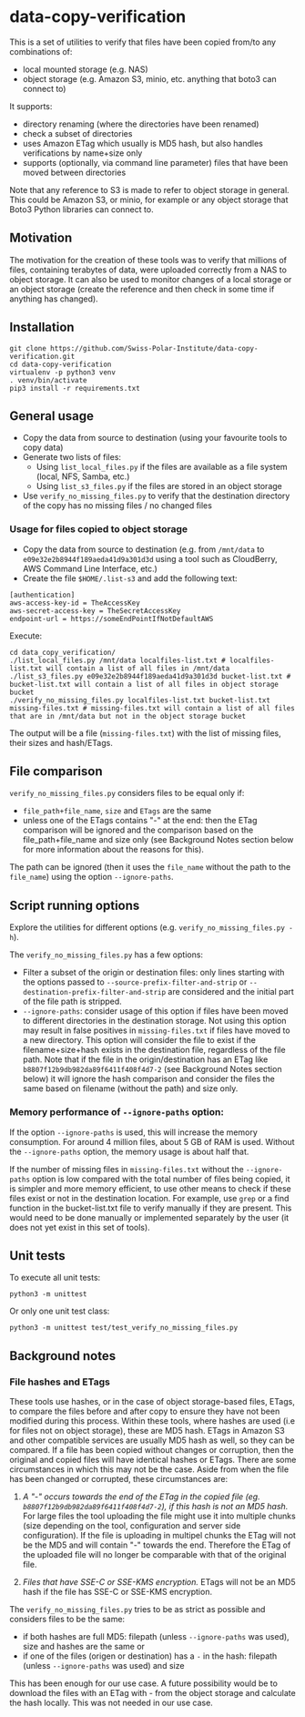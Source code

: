 # data-copy-verification

This is a set of utilities to verify that files have been copied from/to any combinations of:

* local mounted storage (e.g. NAS)
* object storage (e.g. Amazon S3, minio, etc. anything that boto3 can connect to)

It supports:
* directory renaming (where the directories have been renamed)
* check a subset of directories
* uses Amazon ETag which usually is MD5 hash, but also handles verifications by name+size only
* supports (optionally, via command line parameter) files that have been moved between directories

Note that any reference to S3 is made to refer to object storage in general. This could be Amazon S3, or minio, for example or any object storage that Boto3 Python libraries can connect to.

## Motivation
The motivation for the creation of these tools was to verify that millions of files, containing terabytes of data, were uploaded correctly from a NAS to object storage. It can also be used to monitor changes of a local storage or an object storage (create the reference and then check in some time if anything has changed).

## Installation
```
git clone https://github.com/Swiss-Polar-Institute/data-copy-verification.git
cd data-copy-verification
virtualenv -p python3 venv
. venv/bin/activate
pip3 install -r requirements.txt
```

## General usage
* Copy the data from source to destination (using your favourite tools to copy data)
* Generate two lists of files:
  * Using `list_local_files.py` if the files are available as a file system (local, NFS, Samba, etc.)
  * Using `list_s3_files.py` if the files are stored in an object storage
* Use `verify_no_missing_files.py` to verify that the destination directory of the copy has no missing files / no changed files

### Usage for files copied to object storage
* Copy the data from source to destination (e.g. from `/mnt/data` to `e09e32e2b8944f189aeda41d9a301d3d` using a tool such as CloudBerry, AWS Command Line Interface, etc.)
* Create the file `$HOME/.list-s3` and add the following text:
```
[authentication]
aws-access-key-id = TheAccessKey
aws-secret-access-key = TheSecretAccessKey
endpoint-url = https://someEndPointIfNotDefaultAWS
```
Execute:
```
cd data_copy_verification/
./list_local_files.py /mnt/data localfiles-list.txt # localfiles-list.txt will contain a list of all files in /mnt/data
./list_s3_files.py e09e32e2b8944f189aeda41d9a301d3d bucket-list.txt # bucket-list.txt will contain a list of all files in object storage bucket
./verify_no_missing_files.py localfiles-list.txt bucket-list.txt missing-files.txt # missing-files.txt will contain a list of all files that are in /mnt/data but not in the object storage bucket
```
The output will be a file (`missing-files.txt`) with the list of missing files, their sizes and hash/ETags.

## File comparison

`verify_no_missing_files.py` considers files to be equal only if:

* `file_path+file_name`, `size` and `ETags` are the same
* unless one of the ETags contains "-" at the end: then the ETag comparison will be ignored and the comparison based on the file_path+file_name and size only (see Background Notes section below for more information about the reasons for this). 

The path can be ignored (then it uses the `file_name` without the path to the `file_name`) using the option `--ignore-paths`.

## Script running options

Explore the utilities for different options (e.g. `verify_no_missing_files.py -h`).

The `verify_no_missing_files.py` has a few options:
* Filter a subset of the origin or destination files: only lines starting with the options passed to `--source-prefix-filter-and-strip` or `--destination-prefix-filter-and-strip` are considered and the initial part of the file path is stripped.
* `--ignore-paths`: consider usage of this option if files have been moved to different directories in the destination storage. Not using this option may result in false positives in `missing-files.txt` if files have moved to a new directory. This option will consider the file to exist if the filename+size+hash exists in the destination file, regardless of the file path. Note that if the file in the origin/destination has an ETag like `b8807f12b9db982da89f6411f408f4d7-2` (see Background Notes section below) it will ignore the hash comparison and consider the files the same based on filename (without the path) and size only.

### Memory performance of `--ignore-paths` option:
If the option `--ignore-paths` is used, this will increase the memory consumption. For around 4 million files, about 5 GB of RAM is used. Without the `--ignore-paths` option, the memory usage is about half that.

If the number of missing files in `missing-files.txt` without the `--ignore-paths` option is low compared with the total number of files being copied, it is simpler and more memory efficient, to use other means to check if these files exist or not in the destination location. For example, use `grep` or a find function in the bucket-list.txt file to verify manually if they are present. This would need to be done manually or implemented separately by the user (it does not yet exist in this set of tools). 

## Unit tests
To execute all unit tests:

```
python3 -m unittest
```

Or only one unit test class:
```
python3 -m unittest test/test_verify_no_missing_files.py
```
## Background notes

### File hashes and ETags

These tools use hashes, or in the case of object storage-based files, ETags, to compare the files before and after copy to ensure they have not been modified during this process. Within these tools, where hashes are used (i.e for files not on object storage), these are MD5 hash. ETags in Amazon S3 and other compatible services are usually MD5 hash as well, so they can be compared. If a file has been copied without changes or corruption, then the original and copied files will have identical hashes or ETags. There are some circumstances in which this may not be the case. Aside from when the file has been changed or corrupted, these circumstances are: 

1. *A "-" occurs towards the end of the ETag in the copied file (eg. `b8807f12b9db982da89f6411f408f4d7-2`), if this hash is not an MD5 hash.* For large files the tool uploading the file might use it into multiple chunks (size depending on the tool, configuration and server side configuration). If the file is uploading in multipel chunks the ETag will not be the MD5 and will contain "-" towards the end. Therefore the ETag of the uploaded file will no longer be comparable with that of the original file.

1. *Files that have SSE-C or SSE-KMS encryption.* ETags will not be an MD5 hash if the file has SSE-C or SSE-KMS encryption.

The `verify_no_missing_files.py` tries to be as strict as possible and considers files to be the same:
 * if both hashes are full MD5: filepath (unless `--ignore-paths` was used), size and hashes are the same or
 * if one of the files (origen or destination) has a `-` in the hash: filepath (unless `--ignore-paths` was used) and size

This has been enough for our use case. A future possibility would be to download the files with an ETag with - from the object storage and calculate the hash locally. This was not needed in our use case.
